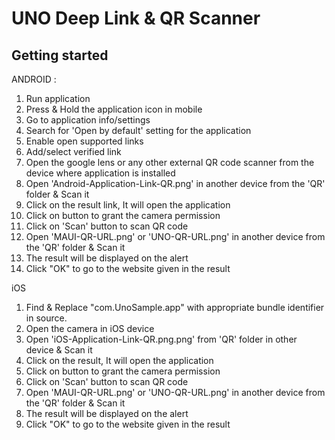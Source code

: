 # UNO Deep Link & QR Scanner



## Getting started

ANDROID :
1. Run application
2. Press & Hold the application icon in mobile
3. Go to application info/settings
4. Search for 'Open by default' setting for the application
5. Enable open supported links
6. Add/select verified link
7. Open the google lens or any other external QR code scanner from the device where application is installed
8. Open 'Android-Application-Link-QR.png' in another device from the 'QR' folder & Scan it
9. Click on the result link, It will open the application
10. Click on button to grant the camera permission
11. Click on 'Scan' button to scan QR code
12. Open 'MAUI-QR-URL.png' or 'UNO-QR-URL.png' in another device from the 'QR' folder & Scan it
13. The result will be displayed on the alert
14. Click "OK" to go to the website given in the result

iOS
1. Find & Replace "com.UnoSample.app" with appropriate bundle identifier in source.
2. Open the camera in iOS device
3. Open 'iOS-Application-Link-QR.png.png' from 'QR' folder in other device & Scan it
4. Click on the result, It will open the application
5. Click on button to grant the camera permission
6. Click on 'Scan' button to scan QR code
7. Open 'MAUI-QR-URL.png' or 'UNO-QR-URL.png' in another device from the 'QR' folder & Scan it
8. The result will be displayed on the alert
9. Click "OK" to go to the website given in the result
